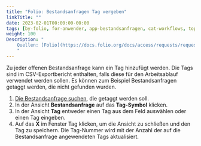 ```yaml
---
title: "Folio: Bestandsanfragen Tag vergeben"
linkTitle: ""
date: 2023-02-01T00:00:00-00:00
tags: [by-folio, for-anwender, app-bestandsanfragen, cat-workflows, topic-tags]
weight: 100
Description: "
    Quellen: [Folio](https://docs.folio.org/docs/access/requests/requests/#adding-a-tag-to-a-request) & [GBV](https://info.gbv.de/display/FOLIOGBVEXTERN/Folio:+Bestandsanfragen+Tag+vergeben)
    "
---
```


Zu jeder offenen Bestandsanfrage kann ein Tag hinzufügt werden. Die Tags sind im CSV-Exportbericht enthalten, falls diese für den Arbeitsablauf verwendet werden sollen. Es können zum Beispiel Bestandsanfragen getaggt werden, die nicht gefunden wurden.

1.  [Die Bestandsanfrage suchen](https://info.gbv.de/display/FOLIOGBVEXTERN/Folio%3A+Bestandsanfragen+suchen), die getaggt werden soll.
2.  In der Ansicht **Bestandsanfrage** auf das **Tag-Symbol** klicken.
3.  In der Ansicht **Tag** entweder einen Tag aus dem Feld auswählen oder einen Tag eingeben.
4.  Auf das **X** im Fenster Tag klicken, um die Ansicht zu schließen und den Tag zu speichern. Die Tag-Nummer wird mit der Anzahl der auf die Bestandsanfrage angewendeten Tags aktualisiert.
